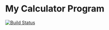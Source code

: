 # My Calculator Program
[![Build Status](https://app.travis-ci.com/DikshaAGowda/travisdemo.svg?branch=master)](https://github.com/DikshaAGowda/travisdemo)